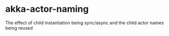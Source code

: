 # akka-actor-naming
The effect of child instantiation being sync/async and the child actor names being reused
